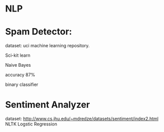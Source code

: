 # NLP

# Spam Detector:

dataset: uci machine learning repository.

Sci-kit learn

Naive Bayes

accuracy 87%

binary classifier

# Sentiment Analyzer
dataset: http://www.cs.jhu.edu/~mdredze/datasets/sentiment/index2.html
NLTK
Logstic Regression



